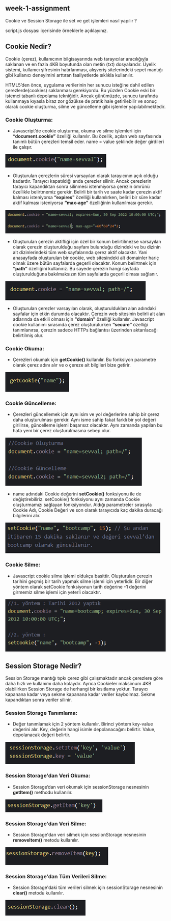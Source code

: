 ## week-1-assignment

Cookie ve Session Storage ile set ve get işlemleri nasıl yapılır ? 

script.js dosyası içerisinde örneklerle açıklayınız.

## Cookie Nedir? 
Cookie (çerez), kullanıcının bilgisayarında web tarayıcılar aracılığıyla saklanan ve en fazla 4KB boyutunda
olan metin (txt) dosyalarıdır. Üyelik sistemi, kullanıcı şifresinin hatırlanması, alışveriş sitelerindeki sepet 
mantığı gibi kullanıcı deneyimini arttıran faaliyetlerde sıklıkla kullanılır.

HTML5’den önce, uygulama verilerinin her sunucu isteğine dahil edilen çerezlerde(cookies) saklanması 
gerekiyordu. Bu yüzden Cookie eski bir istemci tabanlı depolama tekniğidir. Ancak günümüzde, sunucu 
tarafında kullanmaya kıyasla biraz zor gözükse de pratik hale getirilebilir ve sonuç olarak cookie 
oluşturma, silme ve güncelleme gibi işlemler yapılabilmektedir.

### Cookie Oluşturma:
* Javascript’de cookie oluşturma, okuma ve silme işlemleri için **“document.cookie”** özelliği kullanılır. Bu 
özellik, açılan web sayfasında tanımlı bütün çerezleri temsil eder. name = value şeklinde değer girdileri ile 
çalışır.

![screenshot](./img/cookiecreate.PNG)

* Oluşturulan çerezlerin süresi varsayılan olarak tarayıcının açık olduğu kadardır. Tarayıcı kapatıldığı anda 
çerezler silinir. Ancak çerezlerin tarayıcı kapandıktan sonra silinmesi istenmiyorsa çerezin ömrünü özellikle 
belirtmemiz gerekir. Belirli bir tarih ve saate kadar çerezin aktif kalması isteniyorsa **“expires"** özelliği 
kullanılırken, belirli bir süre kadar aktif kalması isteniyorsa **“max-age”** özelliğinin kullanılması gerekir.

![screenshot](./img/expires-maxage.PNG)

* Oluşturulan çerezin aktifliği için özel bir konum belirtilmezse varsayılan olarak çerezin oluşturulduğu 
sayfanı bulunduğu dizindeki ve bu dizinin alt dizinlerindeki tüm web sayfalarında çerez aktif olacaktır. Yani 
anasayfada oluşturulan bir cookie, web sitesindeki alt domainler hariç olmak üzere bütün sayfalarda 
geçerli olacaktır. Konum belirtmek için **“path”** özelliğini kullanırız. Bu sayede çerezin hangi sayfada
oluşturulduğuna bakılmaksızın tüm sayfalarda geçerli olması sağlanır.

![screenshot](./img/path.PNG)

* Oluşturulan çerezler varsayılan olarak, oluşturuldukları alan adındaki sayfalar için etkin durumda 
olacaktır. Çerezin web sitesinin belirli alt alan adlarında da etkili olması için **"domain"** özelliği kullanılır.
Javascript cookie kullanımı sırasında çerez oluşturulurken **“secure”** özelliği tanımlanırsa, çerezin sadece 
HTTPs bağlantısı üzerinden aktarılacağı belirtilmiş olur.

### Cookie Okuma:
* Çerezleri okumak için **getCookie()** kullanılır. Bu fonksiyon parametre olarak çerez adını alır ve o çereze ait 
bilgileri bize getirir.

![screenshot](./img/getCookie.PNG)

### Cookie Güncelleme:
* Çerezleri güncellemek için aynı isim ve yol değerlerine sahip bir çerez daha oluşturulması gerekir. Aynı 
isme sahip fakat farklı bir yol değeri girilirse, güncelleme işlemi başarısız olacaktır. Aynı zamanda yapılan 
bu hata yeni bir çerez oluşturulmasına sebep olur.

![screenshot](./img/cookieupdate.PNG)

* name adındaki Cookie değerini **setCookie()** fonksiyonu ile de değiştirebiliriz. setCookie() fonksiyonu aynı 
zamanda Cookie oluşturmamızı sağlayan fonksiyondur. Aldığı parametreler sırasıyla Cookie Adı, Cookie 
Değeri ve son olarak tarayıcıda kaç dakika duracağı bilgilerini alır.

![screenshot](./img/cookie.PNG)

### Cookie Silme:
* Javascript cookie silme işlemi oldukça basittir. Oluşturulan çerezin tarihini geçmiş bir tarih yapmak silme 
işlemi için yeterlidir. Bir diğer yöntem olarak setCookie fonksiyonun tarih değerine **-1** değerini girmemiz
silme işlemi için yeterli olacaktır.

![screenshot](./img/cookiedelete.PNG)

## Session Storage Nedir?
Session Storage mantığı tıpkı çerez gibi çalışmaktadır ancak çerezlere göre daha hızlı ve kullanımı daha 
kolaydır. Ayrıca Cookieler maksimum 4KB olabilirken Session Storage de herhangi bir kısıtlama yoktur. 
Tarayıcı kapanana kadar veya sekme kapanana kadar veriler kaybolmaz. Sekme kapandıktan sonra veriler 
silinir.

### Session Storage Tanımlama:
* Değer tanımlamak için 2 yöntem kullanılır. Birinci yöntem key-value değerini alır. Key, değerin hangi isimle 
depolanacağını belirtir. Value, depolanacak değeri belirtir.

![screenshot](./img/sessioncreate.PNG)

### Session Storage'dan Veri Okuma:
* Session Storage’dan veri okumak için sessionStorage nesnesinin **getItem()** methodu kullanılır.

![screenshot](./img/sessionread.PNG)

### Session Storage'dan Veri Silme:
* Session Storage'dan veri silmek için sessionStorage nesnesinin **removeItem()** metodu kullanılır.

![screenshot](./img/sessionremove.PNG)

### Session Storage'dan Tüm Verileri Silme:
* Session Storage'daki tüm verileri silmek için sessionStorage nesnesinin **clear()** metodu kullanılır.

![screenshot](./img/sessionclear.PNG)